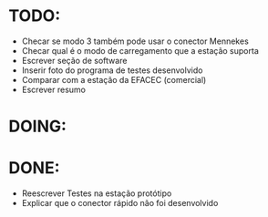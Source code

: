 # TODO:
- Checar se modo 3 também pode usar o conector Mennekes
- Checar qual é o modo de carregamento que a estação suporta
- Escrever seção de software
- Inserir foto do programa de testes desenvolvido
- Comparar com a estação da EFACEC (comercial)
- Escrever resumo

# DOING:

# DONE:
- Reescrever Testes na estação protótipo
- Explicar que o conector rápido não foi desenvolvido